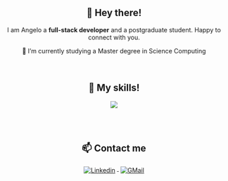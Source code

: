 <h2 align="center">👋 Hey there!</h2>

<p align="center">  
I am Angelo a <strong>full-stack developer</strong> and a postgraduate student. Happy to connect with you.
</p>

<div align="center">
 🌱 I’m currently studying a Master degree in Science Computing
</div>

<br/>
<br/>
   
<h2 align="center">🔭 My skills!</h2>

<p align="center">
  <a href="https://skillicons.dev">
    <img src="https://skillicons.dev/icons?i=js,html,css,emotion,styledcomponents,figma,heroku,mysql,postgres,react,vite,ruby,rails,py,vscode,git,github,blender,unity,godot&perline=10" />
  </a>
</p>
 
 
<br/>
<br/>
 
<h2 align="center">📫 Contact me</h2>

<p align="center">
<a href="https://www.linkedin.com/in/angelo-coronado-m/" target="_blank">
<img src="https://raw.githubusercontent.com/klaasnicolaas/ColoredBadges/master/svg/social/linkedin.svg" alt="Linkedin" style="vertical-align:top; margin:4px">
</a>  
<a href="mailto:angmogollon@gmail.com" target="_blank">
<img src="https://raw.githubusercontent.com/klaasnicolaas/ColoredBadges/prod/svg/social/gmail.svg" alt="GMail" style="vertical-align:top; margin:4px">
</a>
</p>

<!--
**Angelinis/angelinis** is a ✨ _special_ ✨ repository because its `README.md` (this file) appears on your GitHub profile.

Here are some ideas to get you started:

- 🔭 I’m currently working on ...
- 🌱 I’m currently learning ...
- 👯 I’m looking to collaborate on ...
- 🤔 I’m looking for help with ...
- 💬 Ask me about ...
- 📫 How to reach me: ...
- 😄 Pronouns: ...
- ⚡ Fun fact: ...
-->
